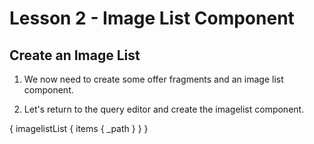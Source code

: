 # Lesson 2 - Image List Component

## Create an Image List

1.  We now need to create some offer fragments and an image list component.

2. Let's return to the query editor and create the imagelist component.

{
  imagelistList {
    items {
      _path
    }
  }
}
